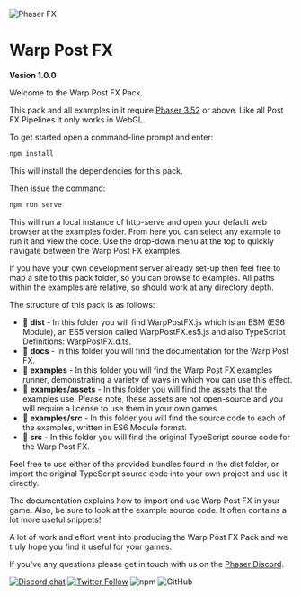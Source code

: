 ![Phaser FX](/examples/assets/css/phaser-fx-logo.png?raw=true "Phaser FX")

Warp Post FX
============

**Vesion 1.0.0**

Welcome to the Warp Post FX Pack.

This pack and all examples in it require [Phaser 3.52](https://phaser.io) or above. Like all Post FX Pipelines it only works in WebGL.

To get started open a command-line prompt and enter:

```bash
npm install
```

This will install the dependencies for this pack.

Then issue the command:

```bash
npm run serve
```

This will run a local instance of http-serve and open your default web browser at the examples folder. From here you can select any example to run it and view the code. Use the drop-down menu at the top to quickly navigate between the Warp Post FX examples.

If you have your own development server already set-up then feel free to map a site to this pack folder, so you can browse to examples. All paths within the examples are relative, so should work at any directory depth.

The structure of this pack is as follows:

*   📂 **dist** - In this folder you will find WarpPostFX.js which is an ESM (ES6 Module), an ES5 version called WarpPostFX.es5.js and also TypeScript Definitions: WarpPostFX.d.ts.
*   📂 **docs** - In this folder you will find the documentation for the Warp Post FX.
*   📂 **examples** - In this folder you will find the Warp Post FX examples runner, demonstrating a variety of ways in which you can use this effect.
*   📂 **examples/assets** - In this folder you will find the assets that the examples use. Please note, these assets are not open-source and you will require a license to use them in your own games.
*   📂 **examples/src** - In this folder you will find the source code to each of the examples, written in ES6 Module format.
*   📂 **src** - In this folder you will find the original TypeScript source code for the Warp Post FX.

Feel free to use either of the provided bundles found in the dist folder, or import the original TypeScript source code into your own project and use it directly.

The documentation explains how to import and use Warp Post FX in your game. Also, be sure to look at the example source code. It often contains a lot more useful snippets!

A lot of work and effort went into producing the Warp Post FX Pack and we truly hope you find it useful for your games.

If you've any questions please get in touch with us on the [Phaser Discord](https://phaser.io/community/discord).

[![Discord chat](https://img.shields.io/discord/244245946873937922?style=for-the-badge)](https://discord.gg/phaser)
[![Twitter Follow](https://img.shields.io/twitter/follow/phaser_?style=for-the-badge)](https://twitter.com/phaser_)
![npm](https://img.shields.io/jsdelivr/npm/hm/phaser?style=for-the-badge)
![GitHub](https://img.shields.io/github/downloads/photonstorm/phaser/total?style=for-the-badge)
